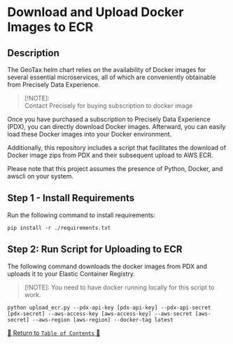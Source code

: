 # Download and Upload Docker Images to ECR

## Description

The GeoTax helm chart relies on the availability of Docker images for several essential microservices, all of
which are conveniently obtainable from Precisely Data Experience.

> [!NOTE]:  
> Contact Precisely for buying subscription to docker image
>

Once you have purchased a subscription to Precisely Data Experience (PDX), you can directly download Docker images.
Afterward, you can easily load these Docker images into your Docker environment.

Additionally, this repository includes a script that facilitates the download of Docker image zips from PDX and their
subsequent upload to AWS ECR.

Please note that this project assumes the presence of Python, Docker, and awscli on your system.

## Step 1 - Install Requirements

Run the following command to install requirements:

```console
pip install -r ./requirements.txt
```

## Step 2: Run Script for Uploading to ECR

The following command downloads the docker images from PDX and uploads it to your Elastic Container Registry.

> [!NOTE]:
> You need to have docker running locally for this script to work.
>

```console
python upload_ecr.py --pdx-api-key [pdx-api-key] --pdx-api-secret [pdx-secret] --aws-access-key [aws-access-key] --aws-secret [aws-secret] --aws-region [aws-region] --docker-tag latest
```
[🔗 Return to `Table of Contents` 🔗](../../README.md#components)